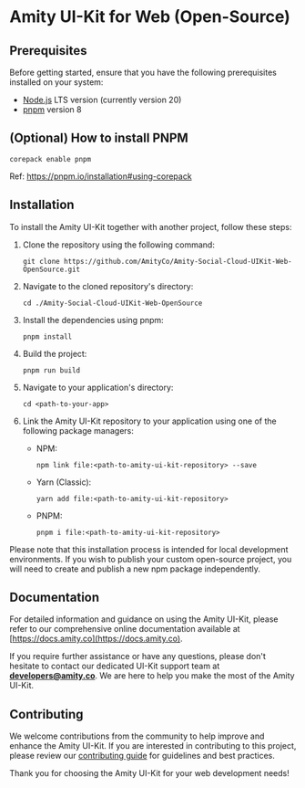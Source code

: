 # Amity UI-Kit for Web (Open-Source)

## Prerequisites

Before getting started, ensure that you have the following prerequisites installed on your system:

- [Node.js](https://nodejs.org/) LTS version (currently version 20)
- [pnpm](https://pnpm.io/) version 8

## (Optional) How to install PNPM

```
corepack enable pnpm
```

Ref: https://pnpm.io/installation#using-corepack

## Installation

To install the Amity UI-Kit together with another project, follow these steps:

1. Clone the repository using the following command:

   ```
   git clone https://github.com/AmityCo/Amity-Social-Cloud-UIKit-Web-OpenSource.git
   ```

2. Navigate to the cloned repository's directory:

   ```
   cd ./Amity-Social-Cloud-UIKit-Web-OpenSource
   ```

3. Install the dependencies using pnpm:

   ```
   pnpm install
   ```

4. Build the project:

   ```
   pnpm run build
   ```

5. Navigate to your application's directory:

   ```
   cd <path-to-your-app>
   ```

6. Link the Amity UI-Kit repository to your application using one of the following package managers:
   - NPM:
     ```
     npm link file:<path-to-amity-ui-kit-repository> --save
     ```
   - Yarn (Classic):
     ```
     yarn add file:<path-to-amity-ui-kit-repository>
     ```
   - PNPM:
     ```
     pnpm i file:<path-to-amity-ui-kit-repository>
     ```

Please note that this installation process is intended for local development environments. If you wish to publish your custom open-source project, you will need to create and publish a new npm package independently.

## Documentation

For detailed information and guidance on using the Amity UI-Kit, please refer to our comprehensive online documentation available at [https://docs.amity.co](https://docs.amity.co).

If you require further assistance or have any questions, please don't hesitate to contact our dedicated UI-Kit support team at **developers@amity.co**. We are here to help you make the most of the Amity UI-Kit.

## Contributing

We welcome contributions from the community to help improve and enhance the Amity UI-Kit. If you are interested in contributing to this project, please review our [contributing guide](https://github.com/AmityCo/Amity-Social-Cloud-UIKit-Web-OpenSource/blob/develop/contributing.md) for guidelines and best practices.

Thank you for choosing the Amity UI-Kit for your web development needs!
